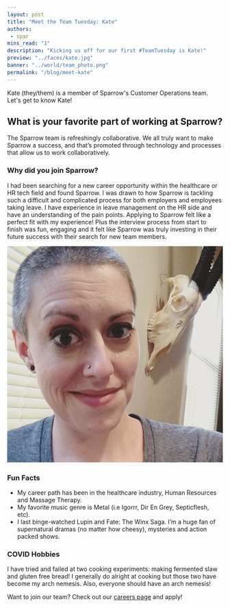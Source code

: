 ```yaml
---
layout: post
title: "Meet the Team Tuesday: Kate"
authors:
 - spar
mins_read: "1"
description: "Kicking us off for our first #TeamTuesday is Kate!"
preview: "../faces/kate.jpg"
banner: "../world/team_photo.png"
permalink: "/blog/meet-kate"
---
```


<style>
  .blog-post-content img {
    width: 50%;
    margin-left: auto;
    margin-right: auto;
    display: block;
  }
</style>

Kate (they/them) is a member of Sparrow's Customer Operations team. Let's get to know Kate!

## What is your favorite part of working at Sparrow?
The Sparrow team is refreshingly collaborative. We all truly want to make Sparrow a success, and that’s promoted through technology and processes that allow us to work collaboratively.

### Why did you join Sparrow?
I had been searching for a new career opportunity within the healthcare or HR tech field and found Sparrow. I was drawn to how Sparrow is tackling such a difficult and complicated process for both employers and employees taking leave. I have experience in leave management on the HR side and have an understanding of the pain points. Applying to Sparrow felt like a perfect fit with my experience! Plus the interview process from start to finish was fun, engaging and it felt like Sparrow was truly investing in their future success with their search for new team members.

![Kate in their element](/assets/images/faces/kate.jpg)

### Fun Facts
* My career path has been in the healthcare industry, Human Resources and Massage Therapy. 
* My favorite music genre is Metal (i.e Igorrr, Dir En Grey, Septicflesh, etc).
* I last binge-watched Lupin and Fate: The Winx Saga. I’m a huge fan of supernatural dramas (no matter how cheesy), mysteries and action packed shows.

### COVID Hobbies
I have tried and failed at two cooking experiments: making fermented slaw and gluten free bread! I generally do alright at cooking but those two have become my arch nemesis. Also, everyone should have an arch nemesis! 

Want to join our team? Check out our [careers page](https://trysparrow.com/careers) and apply!
